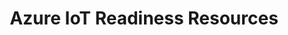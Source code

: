 ---
layout: planlist
title: Azure IoT Readiness Resources
permalink: /azure/iot/
includemethod: all
includeplans:
- iot
---